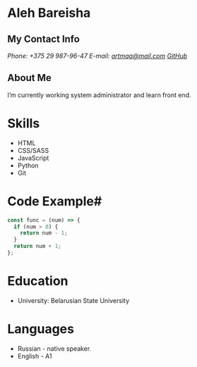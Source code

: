 #  Aleh Bareisha

## My Contact Info ##
*Phone: +375 29 987-96-47*
*E-mail: artmqa@mail.com*
*[GitHub](https://github.com/artmqa88)*

## About Me ##

I’m currently working system administrator and learn front end.

# Skills #

* HTML
* CSS/SASS
* JavaScript
* Python
* Git

# Code Example#
```javascript
const func = (num) => {
  if (num > 0) {
    return num - 1;
  }
  return num + 1;
};
```

# Education #

* University: Belarusian State University 

# Languages #
* Russian - native speaker.
* English - A1
